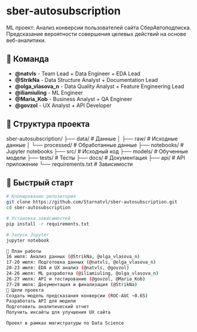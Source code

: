 # sber-autosubscription
ML проект: Анализ конверсии пользователей сайта СберАвтоподписка. Предсказание вероятности совершения целевых действий на основе веб-аналитики.

## 👥 Команда
- **@natvls** - Team Lead + Data Engineer + EDA Lead
- **@StrikNa** - Data Structure Analyst + Documentation Lead  
- **@olga_vlasova_n** - Data Quality Analyst + Feature Engineering Lead
- **@iliamiuling** - ML Engineer
- **@Maria_Kob** - Business Analyst + QA Engineer
- **@govzol** - UX Analyst + API Developer

## 📁 Структура проекта
sber-autosubscription/
├── data/ # Данные
│ ├── raw/ # Исходные данные
│ └── processed/ # Обработанные данные
├── notebooks/ # Jupyter notebooks
├── src/ # Исходный код
├── models/ # Обученные модели
├── tests/ # Тесты
├── docs/ # Документация
├── api/ # API приложение
└── requirements.txt # Зависимости


## 🚀 Быстрый старт
```bash
# Клонирование репозитория
git clone https://github.com/Starnatvl/sber-autosubscription.git
cd sber-autosubscription

# Установка зависимостей
pip install -r requirements.txt

# Запуск Jupyter
jupyter notebook

📅 План работы
16 июля: Анализ данных (@StrikNa, @olga_vlasova_n)
17-20 июля: Подготовка данных (@natvls, @olga_vlasova_n)
20-23 июля: EDA и UX анализ (@natvls, @govzol)
24-26 июля: ML разработка (@iliamiuling, @olga_vlasova_n)
26-27 июля: API и тестирование (@govzol, @Maria_Kob)
27-28 июля: Документация и финализация (@StrikNa)
🎯 Цели проекта
Создать модель предсказания конверсии (ROC-AUC ~0.65)
Разработать API для модели
Подготовить аналитический отчет
Получить инсайты для улучшения UX сайта

Проект в рамках магистратуры по Data Science
